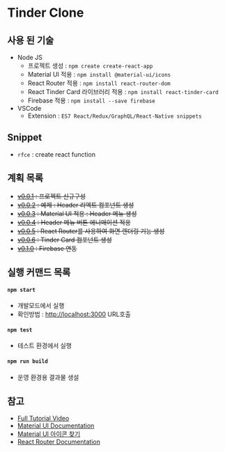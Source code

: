 # Tinder Clone 

## 사용 된 기술
 - Node JS
     - 프로젝트 생성 : `npm create create-react-app` 
     - Material UI 적용 : `npm install @material-ui/icons`
     - React Router 적용 : `npm install react-router-dom`
     - React Tinder Card 라이브러리 적용 : `npm install react-tinder-card`
     - Firebase 적용 : `npm install --save firebase`
 - VSCode 
     - Extension : `ES7 React/Redux/GraphQL/React-Native snippets`

## Snippet 
- `rfce` : create react function


## 계획 목록
 - ~~[v0.0.1][v0.0.1] : 프로젝트 신규구성~~
 - ~~[v0.0.2][v0.0.2] : 예제 : Header 리엑트 컴포넌트 생성~~
 - ~~[v0.0.3][v0.0.3] : Material UI 적용 : Header 메뉴 생성~~ 
 - ~~[v0.0.4][v0.0.4] : Header 메뉴 버튼 에니매이션 적용~~
 - ~~[v0.0.5][v0.0.5] : React Router를 사용하여 화면 렌더링 기능 생성~~
 - ~~[v0.0.6][v0.0.6] : Tinder Card 컴포넌트 생성~~
 - ~~[v0.1.0][v0.1.0] : Firebase 연동~~

## 실행 커맨드 목록 

#### `npm start`

 - 개발모드에서 실행
 - 확인방법 : [http://localhost:3000](http://localhost:3000) URL호출 


#### `npm test`

 - 테스트 환경에서 실행 

#### `npm run build`

 - 운영 환경용 결과물 생설 


## 참고
 - [Full Tutorial Video][vid]
 - [Material UI Documentation][mu-docs]
 - [Material UI 아이콘 찾기][mu-search]
 - [React Router Documentation][rr-docs]

[vid]: https://www.youtube.com/watch?v=DQfeB_FKKkc&list=WL
[mu-docs]: https://material-ui.com/getting-started/installation/
[mu-search]: https://material-ui.com/components/material-icons/
[rr-docs]: https://reactrouter.com/web/guides/

[v0.0.1]: http://ginno.synology.me:3000/EDUCATION/tinder-clone/src/v0.0.1
[v0.0.2]: http://ginno.synology.me:3000/EDUCATION/tinder-clone/src/v0.0.2
[v0.0.3]: http://ginno.synology.me:3000/EDUCATION/tinder-clone/src/v0.0.3
[v0.0.4]: http://ginno.synology.me:3000/EDUCATION/tinder-clone/src/v0.0.4
[v0.0.5]: http://ginno.synology.me:3000/EDUCATION/tinder-clone/src/v0.0.5
[v0.0.6]: http://ginno.synology.me:3000/EDUCATION/tinder-clone/src/v0.0.6
[v0.1.0]: http://ginno.synology.me:3000/EDUCATION/tinder-clone/src/v0.1.0